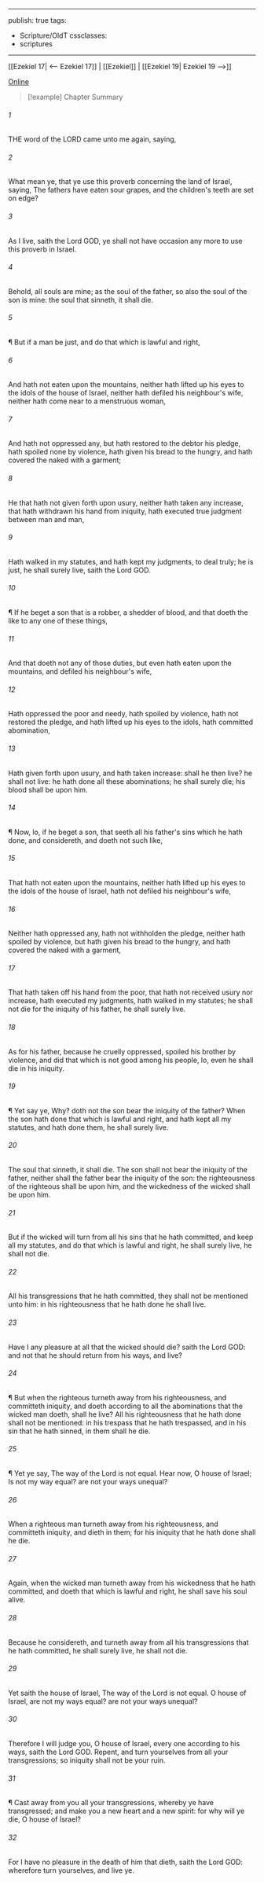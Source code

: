 

---
publish: true
tags:
  - Scripture/OldT
cssclasses:
  - scriptures
---
[[Ezekiel 17| <-- Ezekiel 17]] | [[Ezekiel]] | [[Ezekiel 19| Ezekiel 19 -->]]

[Online](https://churchofjesuschrist.org/study/scriptures/ot/ezek/18?lang=eng)

>[!example] Chapter Summary
>
###### 1
THE word of the LORD came unto me again, saying,
###### 2
What mean ye, that ye use this proverb concerning the land of Israel, saying, The fathers have eaten sour grapes, and the children's teeth are set on edge?
###### 3
As I live, saith the Lord GOD, ye shall not have occasion any more to use this proverb in Israel.
###### 4
Behold, all souls are mine; as the soul of the father, so also the soul of the son is mine: the soul that sinneth, it shall die.
###### 5
¶ But if a man be just, and do that which is lawful and right,
###### 6
And hath not eaten upon the mountains, neither hath lifted up his eyes to the idols of the house of Israel, neither hath defiled his neighbour's wife, neither hath come near to a menstruous woman,
###### 7
And hath not oppressed any, but hath restored to the debtor his pledge, hath spoiled none by violence, hath given his bread to the hungry, and hath covered the naked with a garment;
###### 8
He that hath not given forth upon usury, neither hath taken any increase, that hath withdrawn his hand from iniquity, hath executed true judgment between man and man,
###### 9
Hath walked in my statutes, and hath kept my judgments, to deal truly; he is just, he shall surely live, saith the Lord GOD.
###### 10
¶ If he beget a son that is a robber, a shedder of blood, and that doeth the like to any one of these things,
###### 11
And that doeth not any of those duties, but even hath eaten upon the mountains, and defiled his neighbour's wife,
###### 12
Hath oppressed the poor and needy, hath spoiled by violence, hath not restored the pledge, and hath lifted up his eyes to the idols, hath committed abomination,
###### 13
Hath given forth upon usury, and hath taken increase: shall he then live?  he shall not live: he hath done all these abominations; he shall surely die; his blood shall be upon him.
###### 14
¶ Now, lo, if he beget a son, that seeth all his father's sins which he hath done, and considereth, and doeth not such like,
###### 15
That hath not eaten upon the mountains, neither hath lifted up his eyes to the idols of the house of Israel, hath not defiled his neighbour's wife,
###### 16
Neither hath oppressed any, hath not withholden the pledge, neither hath spoiled by violence, but hath given his bread to the hungry, and hath covered the naked with a garment,
###### 17
That hath taken off his hand from the poor, that hath not received usury nor increase, hath executed my judgments, hath walked in my statutes; he shall not die for the iniquity of his father, he shall surely live.
###### 18
As for his father, because he cruelly oppressed, spoiled his brother by violence, and did that which is not good among his people, lo, even he shall die in his iniquity.
###### 19
¶ Yet say ye, Why?  doth not the son bear the iniquity of the father?  When the son hath done that which is lawful and right, and hath kept all my statutes, and hath done them, he shall surely live.
###### 20
The soul that sinneth, it shall die.  The son shall not bear the iniquity of the father, neither shall the father bear the iniquity of the son: the righteousness of the righteous shall be upon him, and the wickedness of the wicked shall be upon him.
###### 21
But if the wicked will turn from all his sins that he hath committed, and keep all my statutes, and do that which is lawful and right, he shall surely live, he shall not die.
###### 22
All his transgressions that he hath committed, they shall not be mentioned unto him: in his righteousness that he hath done he shall live.
###### 23
Have I any pleasure at all that the wicked should die?  saith the Lord GOD: and not that he should return from his ways, and live?
###### 24
¶ But when the righteous turneth away from his righteousness, and committeth iniquity, and doeth according to all the abominations that the wicked man doeth, shall he live?  All his righteousness that he hath done shall not be mentioned: in his trespass that he hath trespassed, and in his sin that he hath sinned, in them shall he die.
###### 25
¶ Yet ye say, The way of the Lord is not equal.  Hear now, O house of Israel; Is not my way equal?  are not your ways unequal?
###### 26
When a righteous man turneth away from his righteousness, and committeth iniquity, and dieth in them; for his iniquity that he hath done shall he die.
###### 27
Again, when the wicked man turneth away from his wickedness that he hath committed, and doeth that which is lawful and right, he shall save his soul alive.
###### 28
Because he considereth, and turneth away from all his transgressions that he hath committed, he shall surely live, he shall not die.
###### 29
Yet saith the house of Israel, The way of the Lord is not equal.  O house of Israel, are not my ways equal?  are not your ways unequal?
###### 30
Therefore I will judge you, O house of Israel, every one according to his ways, saith the Lord GOD.  Repent, and turn yourselves from all your transgressions; so iniquity shall not be your ruin.
###### 31
¶ Cast away from you all your transgressions, whereby ye have transgressed; and make you a new heart and a new spirit: for why will ye die, O house of Israel?
###### 32
For I have no pleasure in the death of him that dieth, saith the Lord GOD: wherefore turn yourselves, and live ye.



